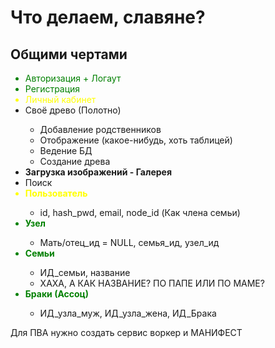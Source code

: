 <h1>Что делаем, славяне?</h1>

<h2>Общими чертами</h2>

<ul>
    <li style="color: green;">Авторизация + Логаут</li>
    <li style="color: green;">Регистрация</li>
    <li style="color: yellow;">Личный кабинет</li>
    <li> Своё древо (Полотно)</li>
    <ul> 
        <li>Добавление родственников</li>
        <li>Отображение (какое-нибудь, хоть таблицей)</li>
        <li>Ведение БД</li>
        <li>Создание древа</li>
    </ul>
    <li><b>Загрузка изображений - Галерея</b></li>
    <li> Поиск</li>
    <li style="color: yellow;"><b>Пользователь</b></li>
    <ul>
        <li>id, hash_pwd, email, node_id (Как члена семьи)</li>
    </ul>
    <li style="color: green;"><b>Узел</b></li>
    <ul>
        <li>Мать/отец_ид = NULL, семья_ид, узел_ид</li>
    </ul>
    <li style="color: green;"><b>Семьи</b></li>
    <ul>
        <li>ИД_семьи, название</li>
        <li>ХАХА, А КАК НАЗВАНИЕ? ПО ПАПЕ ИЛИ ПО МАМЕ?</li>
    </ul>
    <li style="color: green;"><b>Браки (Ассоц)</b></li>
    <ul>
        <li>ИД_узла_муж, ИД_узла_жена, ИД_Брака</li>
    </ul>

</ul>


<p> Для ПВА нужно создать сервис воркер и МАНИФЕСТ</p>